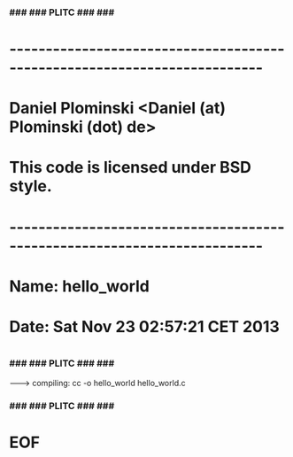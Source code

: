 ### ### ### PLITC ### ### ###
#
# -------------------------------------------------------------------------
# Daniel Plominski <Daniel (at) Plominski (dot) de>
# This code is licensed under BSD style.
# -------------------------------------------------------------------------
#
# Name: hello_world
#
# Date: Sat Nov 23 02:57:21 CET 2013
#
### ### ### PLITC ### ### ###

---> compiling: cc -o hello_world hello_world.c

### ### ### PLITC ### ### ###
# EOF

